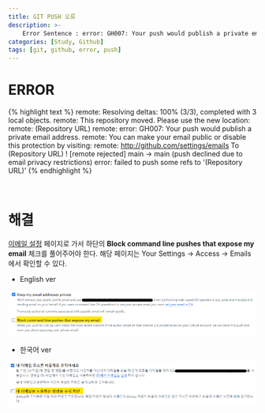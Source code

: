 ```yaml
---
title: GIT PUSH 오류
description: >-
    Error Sentence : error: GH007: Your push would publish a private email address.
categories: [Study, Github]
tags: [git, github, error, push]
---
```


# ERROR

{% highlight text %}
remote: Resolving deltas: 100% (3/3), completed with 3 local objects.
remote: This repository moved. Please use the new location:
remote:   (Repository URL)
remote: error: GH007: Your push would publish a private email address.
remote: You can make your email public or disable this protection by visiting:
remote: http://github.com/settings/emails
To (Repository URL)
 ! [remote rejected] main -> main (push declined due to email privacy restrictions)
error: failed to push some refs to '(Repository URL)'
{% endhighlight %}

<br/>

# 해결

[이메일 설정](http://github.com/settings/emails) 페이지로 가서 하단의 **Block command line pushes that expose my email** 체크를 풀어주어야 한다.
해당 페이지는 Your Settings -> Access -> Emails에서 확인할 수 있다.

- English ver

![github](/assets/img/post_img/war_jsp/git.png)

- 한국어 ver

![github](/assets/img/post_img/war_jsp/gitko.png)

